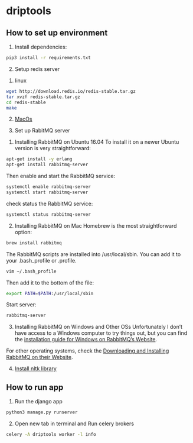 # driptools

## How to set up environment
1. Install dependencies:
```bash
pip3 install -r requirements.txt
```

2. Setup redis server

1) linux
```bash
wget http://download.redis.io/redis-stable.tar.gz
tar xvzf redis-stable.tar.gz
cd redis-stable
make
```
2) [MacOs](
https://medium.com/@petehouston/install-and-config-redis-on-mac-os-x-via-homebrew-eb8df9a4f298)

3. Set up RabitMQ server

1) Installing RabbitMQ on Ubuntu 16.04
To install it on a newer Ubuntu version is very straightforward:
```bash
apt-get install -y erlang
apt-get install rabbitmq-server
```
Then enable and start the RabbitMQ service:

```bash
systemctl enable rabbitmq-server
systemctl start rabbitmq-server
```

check status the RabbitMQ service:

```bash
systemctl status rabbitmq-server
```

2) Installing RabbitMQ on Mac
Homebrew is the most straightforward option:

```bash
brew install rabbitmq
```

The RabbitMQ scripts are installed into /usr/local/sbin. You can add it to your .bash_profile or .profile.

```bash
vim ~/.bash_profile
```

Then add it to the bottom of the file:
```bash
export PATH=$PATH:/usr/local/sbin
```

Start server:
```bash
rabbitmq-server
```

3) Installing RabbitMQ on Windows and Other OSs
Unfortunately I don’t have access to a Windows computer to try things out, but you can find the [installation guide for Windows on RabbitMQ’s Website](https://www.rabbitmq.com/install-windows.html).

For other operating systems, check the [Downloading and Installing RabbitMQ on their Website](https://www.rabbitmq.com/download.html).

4. [Install nltk library](https://nltk.readthedocs.io/en/latest/install.html)


## How to run app
1. Run the django app
```bash
python3 manage.py runserver
```
2. Open new tab in terminal and Run celery brokers
```bash
celery -A driptools worker -l info
```